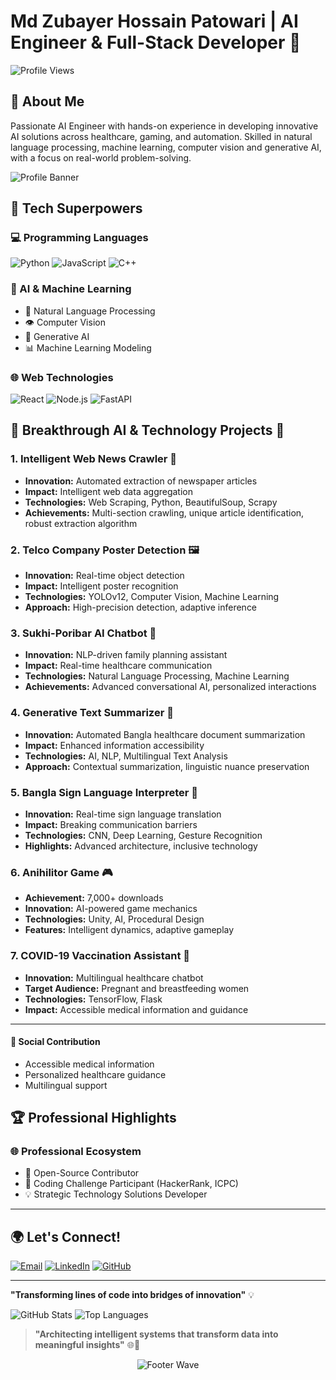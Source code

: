 # Md Zubayer Hossain Patowari | AI Engineer & Full-Stack Developer  🚀

![Profile Views](https://komarev.com/ghpvc/?username=mdzubayerhossain&color=dc143c)

## 🌟 About Me

 Passionate AI Engineer with hands-on experience in developing innovative AI solutions across healthcare, gaming, and
 automation. Skilled in natural language processing, machine learning, computer vision and generative AI, with a focus
 on real-world problem-solving.

![Profile Banner](https://github.com/user-attachments/assets/3f35592c-2692-4582-b440-732b46be6fc2)

## 🔬 Tech Superpowers

### 💻 Programming Languages
![Python](https://img.shields.io/badge/Python-Expert-3776AB?style=for-the-badge&logo=python&logoColor=white)
![JavaScript](https://img.shields.io/badge/JavaScript-Advanced-F7DF1E?style=for-the-badge&logo=javascript&logoColor=black)
![C++](https://img.shields.io/badge/C++-Proficient-00599C?style=for-the-badge&logo=c%2B%2B&logoColor=white)

### 🤖 AI & Machine Learning
- 🧠 Natural Language Processing
- 👁️ Computer Vision
- 🔮 Generative AI
- 📊 Machine Learning Modeling

### 🌐 Web Technologies
![React](https://img.shields.io/badge/React-Professional-61DAFB?style=for-the-badge&logo=react&logoColor=black)
![Node.js](https://img.shields.io/badge/Node.js-Expert-339933?style=for-the-badge&logo=node.js&logoColor=white)
![FastAPI](https://img.shields.io/badge/FastAPI-Advanced-009688?style=for-the-badge&logo=fastapi&logoColor=white)

## 🚀 Breakthrough AI & Technology Projects 🧠

### 1. Intelligent Web News Crawler 📰
- **Innovation:** Automated extraction of newspaper articles
- **Impact:** Intelligent web data aggregation
- **Technologies:** Web Scraping, Python, BeautifulSoup, Scrapy
- **Achievements:** Multi-section crawling, unique article identification, robust extraction algorithm

### 2. Telco Company Poster Detection 🖼️
- **Innovation:** Real-time object detection
- **Impact:** Intelligent poster recognition
- **Technologies:** YOLOv12, Computer Vision, Machine Learning
- **Approach:** High-precision detection, adaptive inference

### 3. Sukhi-Poribar AI Chatbot 💬
- **Innovation:** NLP-driven family planning assistant
- **Impact:** Real-time healthcare communication
- **Technologies:** Natural Language Processing, Machine Learning
- **Achievements:** Advanced conversational AI, personalized interactions

### 4. Generative Text Summarizer 📝
- **Innovation:** Automated Bangla healthcare document summarization
- **Impact:** Enhanced information accessibility
- **Technologies:** AI, NLP, Multilingual Text Analysis
- **Approach:** Contextual summarization, linguistic nuance preservation

### 5. Bangla Sign Language Interpreter 🤲
- **Innovation:** Real-time sign language translation
- **Impact:** Breaking communication barriers
- **Technologies:** CNN, Deep Learning, Gesture Recognition
- **Highlights:** Advanced architecture, inclusive technology

### 6. Anihilitor Game 🎮
- **Achievement:** 7,000+ downloads
- **Innovation:** AI-powered game mechanics
- **Technologies:** Unity, AI, Procedural Design
- **Features:** Intelligent dynamics, adaptive gameplay

### 7. COVID-19 Vaccination Assistant 💉
- **Innovation:** Multilingual healthcare chatbot
- **Target Audience:** Pregnant and breastfeeding women
- **Technologies:** TensorFlow, Flask
- **Impact:** Accessible medical information and guidance

--- 
#### 🤝 Social Contribution
- Accessible medical information
- Personalized healthcare guidance
- Multilingual support

## 🏆 Professional Highlights

### 🌐 Professional Ecosystem
- 🚀 Open-Source Contributor
- 🏅 Coding Challenge Participant (HackerRank, ICPC)
- 💡 Strategic Technology Solutions Developer

---
## 🌍 Let's Connect!

[![Email](https://img.shields.io/badge/Email-Contact%20Me-D14836?style=for-the-badge&logo=gmail&logoColor=white)](mailto:mdzubayerpatowari@gmail.com)
[![LinkedIn](https://img.shields.io/badge/LinkedIn-Professional%20Network-0077B5?style=for-the-badge&logo=linkedin&logoColor=white)](https://linkedin.com/in/md-zubayer-hossain-patowari)
[![GitHub](https://img.shields.io/badge/GitHub-Project%20Portfolio-181717?style=for-the-badge&logo=github&logoColor=white)](https://github.com/mdzubayerhossain)

---

**"Transforming lines of code into bridges of innovation"** 💡

![GitHub Stats](https://github-readme-stats.vercel.app/api?username=mdzubayerhossain&theme=radical&show_icons=true&include_all_commits=true)
![Top Languages](https://github-readme-stats.vercel.app/api/top-langs/?username=mdzubayerhossain&theme=radical&layout=compact)

> **"Architecting intelligent systems that transform data into meaningful insights"** 🌐🤖

<div align="center">
  <img src="https://capsule-render.vercel.app/api?type=waving&color=gradient&height=80&section=footer" alt="Footer Wave" />
</div>

